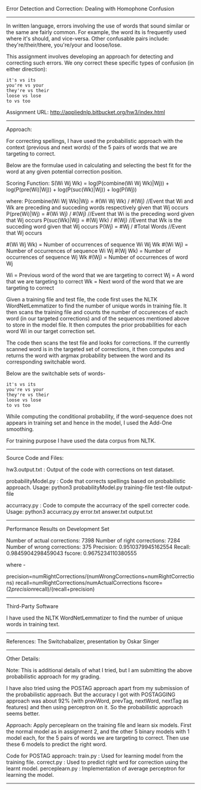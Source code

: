 Error Detection and Correction: Dealing with Homophone Confusion
**************************************************************************************************************************************
In written language, errors involving the use of words that sound similar or the same are fairly common. For example, the word its is frequently used where it's should, and vice-versa. Other confusable pairs include: they're/their/there, you're/your and loose/lose.

This assignment involves developing an approach for detecting and correcting such errors. We ony correct these specific types of confusion (in either direction):

    it's vs its
    you're vs your
    they're vs their
    loose vs lose
    to vs too

Assignment URL: http://appliednlp.bitbucket.org/hw3/index.html
**************************************************************************************************************************************

Approach:

For correcting spellings, I have used the probabilistic approach with the context (previous
and next words) of the 5 pairs of words that we are targeting to correct. 

Below are the formulae used in calculating and selecting the best fit for the word at any given 
potential correction position.

Scoring Function:
S(Wi Wj Wk) = log(P(combine(Wi Wj Wk)|Wj)) + log(P(pre(Wi)|Wj)) + log(P(suc(Wk)|Wj)) + log(P(Wj))

where:
P(combine(Wi Wj Wk)|Wj) = #(Wi Wj Wk) / #(Wj)   //Event that Wi and Wk are preceding and succeding words respectively given that Wj occurs
P(pre(Wi)|Wj)           = #(Wi Wj) / #(Wj)      //Event that Wi is the preceding word given that Wj occurs
P(suc(Wk)|Wj)           = #(Wj Wk) / #(Wj)      //Event that Wk is the succeding word given that Wj occurs
P(Wj)                   = #Wj / #Total Words    //Event that Wj occurs

#(Wi Wj Wk) = Number of occurrences of sequence Wi Wj Wk
#(Wi Wj)    = Number of occurrences of sequence Wi Wj
#(Wj Wk)    = Number of occurrences of sequence Wj Wk
#(Wj)       = Number of occurrences of word Wj

Wi          = Previous word of the word that we are targeting to correct
Wj          = A word that we are targeting to correct
Wk          = Next word of the word that we are targeting to correct

Given a training file and test file, the code first uses the NLTK WordNetLemmatizer to find the number of unique words in training file.
It then scans the training file and counts the number of occurences of each word (in our targeted corrections) and of the sequences mentioned above to store in the model file. It then computes the prior probabilities for each word Wi in our target correction set.

The code then scans the test file and looks for corrections. If the currently scanned word is in the targeted set of corrections, it then computes and returns the word with argmax probability between the word and its corresponding switchable word. 

Below are the switchable sets of words-

    it's vs its
    you're vs your
    they're vs their
    loose vs lose
    to vs too

While computing the conditional probability, if the word-sequence does not appears in training set and hence in the model, I used the 
Add-One smoothing.

For training purpose I have used the data corpus from NLTK.
*****************************************************************************************************************************
Source Code and Files:

hw3.output.txt      : Output of the code with corrections on test dataset.

probabilityModel.py : Code that corrects spellings based on probabilistic approach.
                      Usage: python3 probabilityModel.py training-file test-file output-file

accurracy.py        : Code to compute the accurracy of the  spell correcter code.
                      Usage: python3 accurracy.py error.txt answer.txt output.txt
                      
*****************************************************************************************************************************
Performance Results on Development Set

Number of actual corrections: 7398
Number of right corrections: 7284
Number of wrong corrections: 375
Precision: 0.9510379945162554
Recall: 0.9845904298459043
fscore: 0.9675234110380555

where -

precision=numRightCorrections/(numWrongCorrections+numRightCorrections)
recall=numRightCorrections/numActualCorrections
fscore=(2*precision*recall)/(recall+precision)
*****************************************************************************************************************************
Third-Party Software

I have used the NLTK WordNetLemmatizer to find the number of unique words in training text.
*****************************************************************************************************************************
References:
The Switchabalizer, presentation by Oskar Singer
*****************************************************************************************************************************
Other Details:

Note: This is additional details of what I tried, but I am submitting the above probabilistic approach for my grading.

I have also tried using the POSTAG approach apart from my submission of the probabilistic approach. But the accuracy
I got with POSTAGGING approach was about 92% (with prevWord, prevTag, nextWord, nextTag as features) and then using
perceptron on it. So the probabilistic approach seems better.

Approach:
Apply perceplearn on the training file and learn six models. First the normal model as in assignment 2, and the other 5
binary models with 1 model each, for the 5 pairs of words we are targeting to correct. Then use these 6 models to predict
the right word.

Code for POSTAG approach:
train.py : Used for learning model from the training file.
correct.py : Used to predict right wrd for correction using the learnt model.
perceplearn.py : Implementation of average perceptron for learning the model.
*****************************************************************************************************************************
